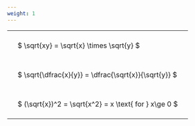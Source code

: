 ```yaml
---
weight: 1
---
```


<style type="text/css">
#T_8c03b th.col_heading {
  text-align: left;
  font-size: 1em;
}
#T_8c03b td {
  text-align: left;
  font-size: 1em;
  padding: 1.5em;
}
</style>
<table id="T_8c03b">
  <thead>
  </thead>
  <tbody>
    <tr>
      <td id="T_8c03b_row0_col0" class="data row0 col0" >$ \sqrt{xy} = \sqrt{x} \times \sqrt{y} $</td>
    </tr>
    <tr>
      <td id="T_8c03b_row1_col0" class="data row1 col0" >$ \sqrt{\dfrac{x}{y}} = \dfrac{\sqrt{x}}{\sqrt{y}} $</td>
    </tr>
    <tr>
      <td id="T_8c03b_row2_col0" class="data row2 col0" >$ (\sqrt{x})^2 = \sqrt{x^2} = x \text{ for } x\ge 0 $</td>
    </tr>
  </tbody>
</table>
